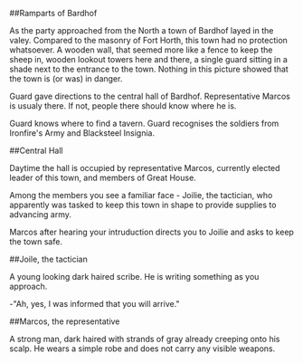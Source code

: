 ##Ramparts of Bardhof

As the party approached from the North a town of Bardhof layed in the valey.
Compared to the masonry of Fort Horth, this town had no protection whatsoever.
A wooden wall, that seemed more like a fence to keep the sheep in, wooden
lookout towers here and there, a single guard sitting in a shade next to the
entrance to the town. Nothing in this picture showed that the town is (or was)
in danger.

Guard gave directions to the central hall of Bardhof. Representative Marcos is
usualy there. If not, people there should know where he is.

Guard knows where to find a tavern. Guard recognises the soldiers from
Ironfire's Army and Blacksteel Insignia.

##Central Hall

Daytime the hall is occupied by representative Marcos, currently elected leader
of this town, and members of Great House.

Among the members you see a familiar face - Joilie, the tactician, who
apparently was tasked to keep this town in shape to provide supplies to
advancing army.

Marcos after hearing your intruduction directs you to Joilie and asks to keep
the town safe.

##Joile, the tactician

A young looking dark haired scribe. He is writing something as you approach.

-"Ah, yes, I was informed that you will arrive."

##Marcos, the representative

A strong man, dark haired with strands of gray already creeping onto his scalp.
He wears a simple robe and does not carry any visible weapons.


